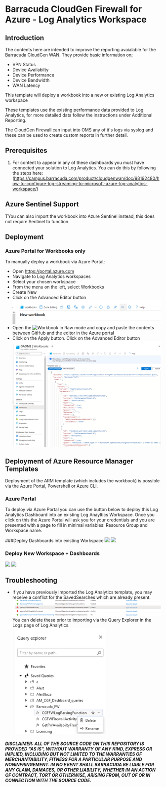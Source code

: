 # Barracuda CloudGen Firewall for Azure - Log Analytics Workspace

## Introduction
The contents here are intended to improve the reporting avaialable for the Barracuda CloudGen WAN.  They provide basic information on;

- VPN Status
- Device Availabilty
- Device Performance
- Device Bandwidth
- WAN Latency

This template will deploy a workbook into a new or existing Log Analytics workspace


These templates use the existing performance data provided to Log Analytics, for more detailed data follow the instructions under Additional Reporting.

The CloudGen Firewall can input into OMS any of it's logs via syslog and these can be used to create custom reports in further detail. 

## Prerequisites

1. For content to appear in any of these dashboards you must have connected your solution to Log Analytics. You can do this by following the steps here: (https://campus.barracuda.com/product/cloudgenwan/doc/93192480/how-to-configure-log-streaming-to-microsoft-azure-log-analytics-workspace/)

## Azure Sentinel Support
TYou can also import the workbook into Azure Sentinel instead, this does not require Sentinel to function.

## Deployment
### Azure Portal for Workbooks only

To manually deploy a workbook via Azure Portal;

- Open https://portal.azure.com
- Navigate to Log Analytics workspaces
- Select your chosen workspace
- From the menu on the left, select Workbooks
- Create New
- Click on the Advanced Editor button ![Enable Firewall Activity Log](images/advancedcode.png)
- Open the ![Workbook](Workbook/Barracuda%20CloudGen%20Firewall.workbook) in Raw mode and copy and paste the contents between GitHub and the editor in the Azure portal
- Click on the Apply button. Click on the Advanced Editor button ![Apply](images/paste.png)

## Deployment of Azure Resource Manager Templates

Deployment of the ARM template (which includes the workbook) is possible via the Azure Portal, Powershell or Azure CLI. 

### Azure Portal

To deploy via Azure Portal you can use the button below to deploy this Log Analytics Dashboard into an existing Log Anayltics Workspace. Once you click on this the Azure Portal will ask you for your credentials and you are presented with a page to fill in minimal variables: Resource Group and Workspace name.

###Deploy Dashboards into existing Workspace
<a href="https://portal.azure.com/#create/Microsoft.Template/uri/https%3A%2F%2Fraw.githubusercontent.com%2Fbarracudanetworks%2Fngf-azure-templates%2Fmaster%2FCGF-LogAnalytics-Dashboard%2F%2Fazuredeploy_existing_workspace.json" target="_blank"><img src="http://azuredeploy.net/deploybutton.png"/></a>
<a href="http://armviz.io/#/?load=https%3A%2F%2Fraw.githubusercontent.com%2Fbarracudanetworks%2Fngf-azure-templates%2Fmaster%2FCGF-LogAnalytics-Dashboard%2F%2Fazuredeploy_existing_workspace.json" target="_blank">
    <img src="http://armviz.io/visualizebutton.png"/>
</a>
### Deploy New Workspace + Dashboards
<a href="https://portal.azure.com/#create/Microsoft.Template/uri/https%3A%2F%2Fraw.githubusercontent.com%2Fbarracudanetworks%2Fngf-azure-templates%2Fmaster%2FCGF-LogAnalytics-Dashboard%2F%2Fazuredeploy.json" target="_blank"><img src="http://azuredeploy.net/deploybutton.png"/></a>
<a href="http://armviz.io/#/?load=https%3A%2F%2Fraw.githubusercontent.com%2Fbarracudanetworks%2Fngf-azure-templates%2Fmaster%2FCGF-LogAnalytics-Dashboard%2F%2Fazuredeploy.json" target="_blank">
    <img src="http://armviz.io/visualizebutton.png"/>
</a>
 
## Troubleshooting

- If you have previously imported the Log Analytics template, you may receive a conflict for the SavedSearches which are already present. ![Example Error 1](images/exampleerror1.png) You can delete these prior to importing via the Query Explorer in the Logs page of Log Analytics.  ![Apply](images/savedsearches.png)



##### DISCLAIMER: ALL OF THE SOURCE CODE ON THIS REPOSITORY IS PROVIDED "AS IS", WITHOUT WARRANTY OF ANY KIND, EXPRESS OR IMPLIED, INCLUDING BUT NOT LIMITED TO THE WARRANTIES OF MERCHANTABILITY, FITNESS FOR A PARTICULAR PURPOSE AND NONINFRINGEMENT. IN NO EVENT SHALL BARRACUDA BE LIABLE FOR ANY CLAIM, DAMAGES, OR OTHER LIABILITY, WHETHER IN AN ACTION OF CONTRACT, TORT OR OTHERWISE, ARISING FROM, OUT OF OR IN CONNECTION WITH THE SOURCE CODE. #####
